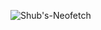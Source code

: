 ![Shub's-Neofetch](https://github.com/user-attachments/assets/441cb5a0-144e-491e-90ad-bb618ba544cb)
